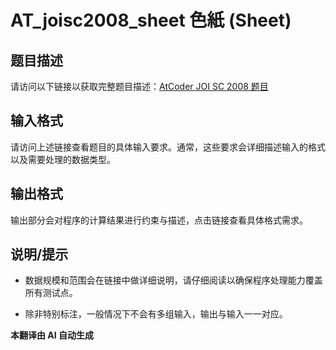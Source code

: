 # AT_joisc2008_sheet 色紙 (Sheet)

## 题目描述

请访问以下链接以获取完整题目描述：[AtCoder JOI SC 2008 题目](https://atcoder.jp/contests/joisc2008/tasks/joisc2008_sheet)

## 输入格式

请访问上述链接查看题目的具体输入要求。通常，这些要求会详细描述输入的格式以及需要处理的数据类型。

## 输出格式

输出部分会对程序的计算结果进行约束与描述，点击链接查看具体格式需求。

## 说明/提示

- 数据规模和范围会在链接中做详细说明，请仔细阅读以确保程序处理能力覆盖所有测试点。
- 除非特别标注，一般情况下不会有多组输入，输出与输入一一对应。

 **本翻译由 AI 自动生成**